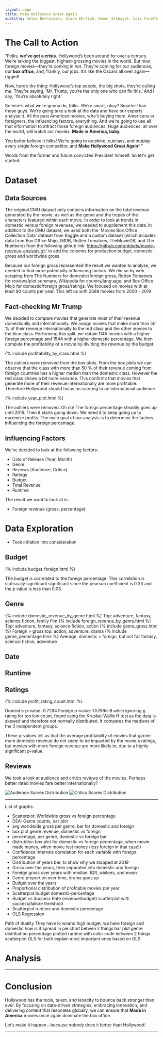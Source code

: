 ```yaml
---
layout: page
title: Make Hollywood Great Again
subtitle: Selma Benhassine, Giada Ehrlich, Ameer Elkhayat, Loïc Finette, Liam Gibbons 
---
```


# The Call to Action

"Folks, **we’ve got a crisis.** Hollywood’s been around for over a century. We’re talking the biggest, highest-grossing movies in the world. But now, foreign movies—they’re coming in hot. They’re coming for our audiences, our **box office,** and, frankly, our jobs. It’s like the Oscars all over again—rigged!

Now, here’s the thing: Hollywood’s top people, the big shots, they’re calling me. They’re saying, ‘Mr. Trump, you’re the only one who can fix this.’ And I say, ‘You’re absolutely right.’ 

So here’s what we’re gonna do, folks. We’re smart, okay? Smarter than those guys. We’re going take a look at the data and have our experts analyse it. All the past American movies, who's buying them, Americans or foreigners, the influencing factors, everything. And we're going to use all that information to attract those foreign audiences. Huge audiences, all over the world, will watch our movies. **Made in America, baby.**

You better believe it folks! We’re going to outshine, outclass, and outplay every single foreign competitor, and **Make Hollywood Great Again!** "

Words from the former and future convicted President himself. So let's get started.

# Dataset

## Data Sources

The original CMU dataset only contains information on the total revenue generated by the movie, as well as the genre and the tropes of the characters featured within each movie. In order to look at trends in domestic versus foreign revenues, we needed to supplement this data. In addition to the CMU dataset, we used both the 'Movies Box Office Collection Data' dataset from Kaggle and a custom dataset (which includes data from Box Office Mojo, IMDB, Rotten Tomatoes, TheMovieDB, and The Numbers) from the following github link 'https://github.com/ntdoris/movie-revenue-analysis.git' to add the columns for production budget, domestic gross and worldwide gross. 

Because our foreign gross represented the result we wanted to analyse, we needed to find more potentially influencing factors. We did so by web scraping from The Numbers for domestic/foreign gross, Rotten Tomatoes for reviews/plot summary, Wikipedia for country/language, and Box Office Mojo for domestic/foreign gross/ratings. We focused on movies with at least 90 counts per year. This left us with 2689 movies from 2000 - 2019

## Fact-checking Mr Trump

We decided to compare movies that generate most of their revenue domestically and internationally. We assign movies that make more than 50 % of their revenue internationally to the red class and the other movies to the blue class. Performing this split, we obtain 1145 movies with a higher foreign percentage and 1544 with a higher domestic percentage. We then compute the profitability of a movie by dividing the revenue by the budget


{% include profitability_by_class.html %}

The outliers were removed from the box plots. From the box plots we can observe that the class with more than 50 % of their revenue coming from foreign countries has a higher median than the domestic class. However the red class shows a bit more variance. This confirms that movies that generate more of their revenue internationally are more profitable. Therefore Hollywood should focus on catering to an international audience

{% include year_plot.html %}

The outliers were removed. Oh no! The foreign percentage steadily goes up until 2015. Then it starts going down. We need it to keep going up to maximize profits. The main goal of our analysis is to determine the factors influencing the foreign percentage.

## Influencing Factors

We've decided to look at the following factors:

- Date of Release (Year, Month)
- Genre
- Reviews (Audience, Critics)
- Ratings
- Budget
- Total Revenue
- Runtime

The result we want to look at is:
- Foreign revenue (gross, percentage)

# Data Exploration

- Took inflation into consideration

## Budget
{% include budget_foreign.html %}

The budget is correlated to the foreign percentage. This correlation is statiscally significant significant since the pearson coefficient is 0.33 and the p value is less than 0.05. 

## Genre

{% include domestic_revenue_by_genre.html %}
Top: adventure, fantasy, science fiction, family film
{% include foreign_revenue_by_genre.html %}
Top: adventure, fantasy, science fiction, action
{% include genre_gross.html %}
Foreign > gross top: action, adventure, drama
{% include genre_percentage.html %}
Average, domestic > foreign, but not for fantasy, science fiction, adventure

## Date

## Runtime

## Ratings

{% include profit_rating_count.html %}

Domestic p-value: 0.7284
Foreign p-value: 1.5799e-8 
while ignoring g rating for too low count, found using the Kruskal-Wallis H test as the data is skewed and therefore not normally distributed. It compares the medians of the 3 independent groups.

These p-values tell us that the average profitability of movies that garner more domestic revenue do not seem to be impacted by the movie's ratings, but movies with more foreign revenue are more likely to, due to a highly significant p-value. 

## Reviews 

We took a look at audience and critics reviews of the movies. Perhaps better rated movies fare better internationally?

<img src="plot_img/audience_score_distribution.png" alt="Audience Scores Distribution" />

<img src="plot_img/critics_score_distribution.png" alt="Critics Scores Distribution" />


---

List of graphs:

- Scatterplot: Worldwide gross vs foreign percentage
- DEA: Genre counts, bar plot
- avg worldwide gross per genre, bar for domestic and foreign
- box plot genre revenue, domestic vs foreign
- percentage, per genre, domestic vs foreign bar
- distrubtion box plot for domestic vs foreign percentage, when movie made money, when movie lost money (less foreign in that case!)
- Confidence intervals correlation for each variable with foreign percentage
- Distribution of years bar, to show why we stopped at 2019
- Gross over the years, then separated into domestic and foreign
- Foreign gross over years with median, IQR, wiskers, and mean
- Genre proportion over time, drama goes up
- Budget over the years
- Proportional distribution of profitable movies per year
- Scatterplot budget domestic-percentage
- Budget vs Success Rate (revenue/budget) scatterplot with success/failure threshold
- Scatterplot runtime and domestic percentage
- OLS Regression

Path of duality 
They have lo wnand high budget, we have foreign and domestic 
how is it spread in pie chart betwen 2 things
 bar plot genre distribution percentage 
 plotted runtme with color code between 2 things scatterplot
 OLS for both
 explain most important ones based on OLS

# Analysis

---

# Conclusion

Hollywood has the tools, talent, and tenacity to bounce back stronger than ever. By focusing on data-driven strategies, embracing innovation, and delivering content that resonates globally, we can ensure that **Made in America** movies once again dominate the box office.

Let’s make it happen—because nobody does it better than Hollywood!

---